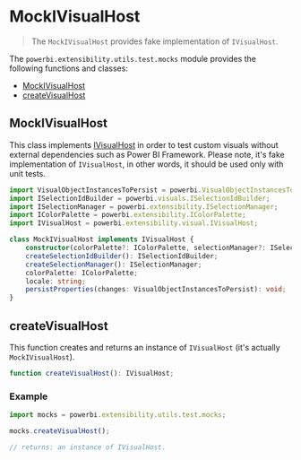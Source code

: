 # MockIVisualHost
> The ```MockIVisualHost``` provides fake implementation of ```IVisualHost```.

The ```powerbi.extensibility.utils.test.mocks``` module provides the following functions and classes:

* [MockIVisualHost](#mockivisualhost-1)
* [createVisualHost](#createvisualhost)

## MockIVisualHost

This class implements [IVisualHost](https://github.com/Microsoft/PowerBI-visuals-tools/blob/master/templates/visuals/.api/v1.4.0/PowerBI-visuals.d.ts#L1262) in order to test custom visuals without external dependencies such as Power BI Framework.
Please note, it's fake implementation of ```IVisualHost```, in other words, it should be used only with unit tests.

```typescript
import VisualObjectInstancesToPersist = powerbi.VisualObjectInstancesToPersist;
import ISelectionIdBuilder = powerbi.visuals.ISelectionIdBuilder;
import ISelectionManager = powerbi.extensibility.ISelectionManager;
import IColorPalette = powerbi.extensibility.IColorPalette;
import IVisualHost = powerbi.extensibility.visual.IVisualHost;

class MockIVisualHost implements IVisualHost {
    constructor(colorPalette?: IColorPalette, selectionManager?: ISelectionManager);
    createSelectionIdBuilder(): ISelectionIdBuilder;
    createSelectionManager(): ISelectionManager;
    colorPalette: IColorPalette;
    locale: string;
    persistProperties(changes: VisualObjectInstancesToPersist): void;
}
```

## createVisualHost

This function creates and returns an instance of ```IVisualHost``` (it's actually ```MockIVisualHost```).

```typescript
function createVisualHost(): IVisualHost;
```

### Example

```typescript
import mocks = powerbi.extensibility.utils.test.mocks;

mocks.createVisualHost();

// returns: an instance of IVisualHost.
```
